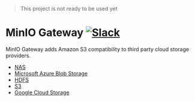 > This project is not ready to be used yet

# MinIO Gateway [![Slack](https://slack.min.io/slack?type=svg)](https://slack.min.io)
MinIO Gateway adds Amazon S3 compatibility to third party cloud storage providers.

- [NAS](https://github.com/minio/ming/blob/master/docs/nas.md)
- [Microsoft Azure Blob Storage](https://github.com/minio/ming/blob/master/docs/azure.md)
- [HDFS](https://github.com/minio/ming/blob/master/docs/hdfs.md)
- [S3](https://github.com/minio/ming/blob/master/docs/s3.md)
- [Google Cloud Storage](https://github.com/minio/ming/blob/master/docs/gcs.md)
